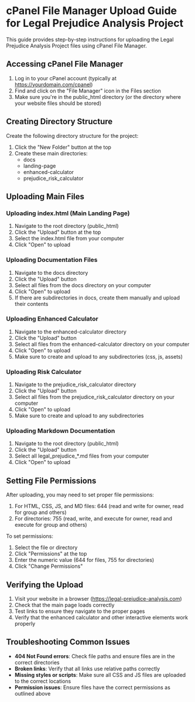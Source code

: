 # cPanel File Manager Upload Guide for Legal Prejudice Analysis Project

This guide provides step-by-step instructions for uploading the Legal Prejudice Analysis Project files using cPanel File Manager.

## Accessing cPanel File Manager

1. Log in to your cPanel account (typically at https://yourdomain.com/cpanel)
2. Find and click on the "File Manager" icon in the Files section
3. Make sure you're in the public_html directory (or the directory where your website files should be stored)

## Creating Directory Structure

Create the following directory structure for the project:

1. Click the "New Folder" button at the top
2. Create these main directories:
   - docs
   - landing-page
   - enhanced-calculator
   - prejudice_risk_calculator

## Uploading Main Files

### Uploading index.html (Main Landing Page)

1. Navigate to the root directory (public_html)
2. Click the "Upload" button at the top
3. Select the index.html file from your computer
4. Click "Open" to upload

### Uploading Documentation Files

1. Navigate to the docs directory
2. Click the "Upload" button
3. Select all files from the docs directory on your computer
4. Click "Open" to upload
5. If there are subdirectories in docs, create them manually and upload their contents

### Uploading Enhanced Calculator

1. Navigate to the enhanced-calculator directory
2. Click the "Upload" button
3. Select all files from the enhanced-calculator directory on your computer
4. Click "Open" to upload
5. Make sure to create and upload to any subdirectories (css, js, assets)

### Uploading Risk Calculator

1. Navigate to the prejudice_risk_calculator directory
2. Click the "Upload" button
3. Select all files from the prejudice_risk_calculator directory on your computer
4. Click "Open" to upload
5. Make sure to create and upload to any subdirectories

### Uploading Markdown Documentation

1. Navigate to the root directory (public_html)
2. Click the "Upload" button
3. Select all legal_prejudice_*.md files from your computer
4. Click "Open" to upload

## Setting File Permissions

After uploading, you may need to set proper file permissions:

1. For HTML, CSS, JS, and MD files: 644 (read and write for owner, read for group and others)
2. For directories: 755 (read, write, and execute for owner, read and execute for group and others)

To set permissions:
1. Select the file or directory
2. Click "Permissions" at the top
3. Enter the numeric value (644 for files, 755 for directories)
4. Click "Change Permissions"

## Verifying the Upload

1. Visit your website in a browser (https://legal-prejudice-analysis.com)
2. Check that the main page loads correctly
3. Test links to ensure they navigate to the proper pages
4. Verify that the enhanced calculator and other interactive elements work properly

## Troubleshooting Common Issues

- **404 Not Found errors**: Check file paths and ensure files are in the correct directories
- **Broken links**: Verify that all links use relative paths correctly
- **Missing styles or scripts**: Make sure all CSS and JS files are uploaded to the correct locations
- **Permission issues**: Ensure files have the correct permissions as outlined above